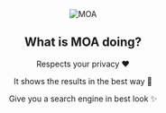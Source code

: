 
<div align="center">
  <img src="https://github.com/moa-engine/MOA/raw/master/src/brand/searxng.svg" alt="MOA">

## What is MOA doing?

Respects your privacy ❤️

It shows the results in the best way 🔎

Give you a search engine in best look ✨

</div>

